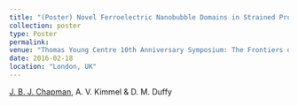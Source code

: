 ```yaml
---
title: "(Poster) Novel Ferroelectric Nanobubble Domains in Strained Prototype Perovskite Films"
collection: poster
type: Poster
permalink: 
venue: "Thomas Young Centre 10th Anniversary Symposium: The Frontiers of Materials Modeling, London, UK"
date: 2016-02-18
location: "London, UK"
---
```


<u>J. B. J. Chapman</u>, A. V. Kimmel & D. M. Duffy
